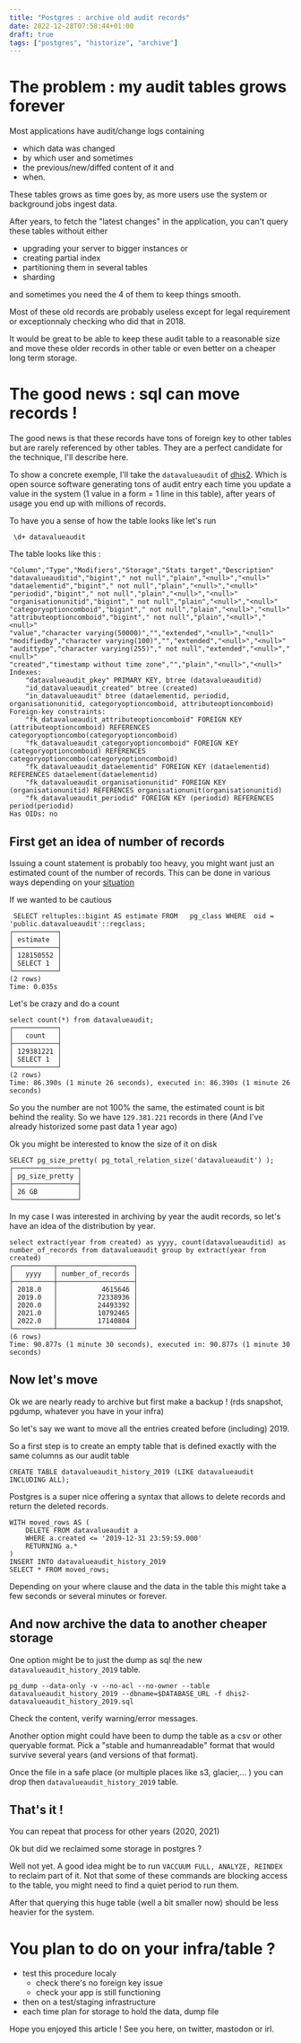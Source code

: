 ```yaml
---
title: "Postgres : archive old audit records"
date: 2022-12-28T07:58:44+01:00
draft: true
tags: ["postgres", "historize", "archive"]
---
```


# The problem : my audit tables grows forever

Most applications have audit/change logs containing

- which data was changed
- by which user and sometimes
- the previous/new/diffed content of it and
- when.

These tables grows as time goes by, as more users use the system or background jobs ingest data.

After years, to fetch the "latest changes" in the application, you can't query these tables without either

- upgrading your server to bigger instances or
- creating partial index
- partitioning them in several tables
- sharding

and sometimes you need the 4 of them to keep things smooth.

Most of these old records are probably useless except for legal requirement or exceptionnaly checking who did that in 2018.

It would be great to be able to keep these audit table to a reasonable size and move these older records in other table or even better on a cheaper long term storage.

# The good news : sql can move records !

The good news is that these records have tons of foreign key to other tables but are rarely referenced by other tables. They are a perfect candidate for the technique, I'll describe here.

To show a concrete exemple, I'll take the `datavalueaudit` of [dhis2](https://dhis2.org/). Which is open source software generating tons of audit entry each time you update a value in the system (1 value in a form = 1 line in this table), after years of usage you end up with millions of records.

To have you a sense of how the table looks like let's run

```
 \d+ datavalueaudit
```

The table looks like this :

```
"Column","Type","Modifiers","Storage","Stats target","Description"
"datavalueauditid","bigint"," not null","plain","<null>","<null>"
"dataelementid","bigint"," not null","plain","<null>","<null>"
"periodid","bigint"," not null","plain","<null>","<null>"
"organisationunitid","bigint"," not null","plain","<null>","<null>"
"categoryoptioncomboid","bigint"," not null","plain","<null>","<null>"
"attributeoptioncomboid","bigint"," not null","plain","<null>","<null>"
"value","character varying(50000)","","extended","<null>","<null>"
"modifiedby","character varying(100)","","extended","<null>","<null>"
"audittype","character varying(255)"," not null","extended","<null>","<null>"
"created","timestamp without time zone","","plain","<null>","<null>"
Indexes:
    "datavalueaudit_pkey" PRIMARY KEY, btree (datavalueauditid)
    "id_datavalueaudit_created" btree (created)
    "in_datavalueaudit" btree (dataelementid, periodid, organisationunitid, categoryoptioncomboid, attributeoptioncomboid)
Foreign-key constraints:
    "fk_datavalueaudit_attributeoptioncomboid" FOREIGN KEY (attributeoptioncomboid) REFERENCES categoryoptioncombo(categoryoptioncomboid)
    "fk_datavalueaudit_categoryoptioncomboid" FOREIGN KEY (categoryoptioncomboid) REFERENCES categoryoptioncombo(categoryoptioncomboid)
    "fk_datavalueaudit_dataelementid" FOREIGN KEY (dataelementid) REFERENCES dataelement(dataelementid)
    "fk_datavalueaudit_organisationunitid" FOREIGN KEY (organisationunitid) REFERENCES organisationunit(organisationunitid)
    "fk_datavalueaudit_periodid" FOREIGN KEY (periodid) REFERENCES period(periodid)
Has OIDs: no
```

## First get an idea of number of records

Issuing a count statement is probably too heavy, you might want just an estimated count of the number of records. This can be done in various ways depending on your [situation](https://stackoverflow.com/a/7945274/613936)

If we wanted to be cautious

```
 SELECT reltuples::bigint AS estimate FROM   pg_class WHERE  oid = 'public.datavalueaudit'::regclass;
┌───────────┐
│ estimate  │
├───────────┤
│ 128150552 │
│ SELECT 1  │
└───────────┘
(2 rows)
Time: 0.035s
```

Let's be crazy and do a count

```
select count(*) from datavalueaudit;
┌───────────┐
│   count   │
├───────────┤
│ 129381221 │
│ SELECT 1  │
└───────────┘
(2 rows)
Time: 86.390s (1 minute 26 seconds), executed in: 86.390s (1 minute 26 seconds)
```

So you the number are not 100% the same, the estimated count is bit behind the reality.
So we have `129.381.221` records in there (And I've already historized some past data 1 year ago)

Ok you might be interested to know the size of it on disk

```
SELECT pg_size_pretty( pg_total_relation_size('datavalueaudit') );
┌────────────────┐
│ pg_size_pretty │
├────────────────┤
│ 26 GB          │
└────────────────┘
```

In my case I was interested in archiving by year the audit records, so let's have an idea of the distribution by year.

```
select extract(year from created) as yyyy, count(datavalueauditid) as number_of_records from datavalueaudit group by extract(year from created)
┌──────────┬───────────────────┐
│   yyyy   │ number_of_records │
├──────────┼───────────────────┤
│ 2018.0   │           4615646 │
│ 2019.0   │          72338936 │
│ 2020.0   │          24493392 │
│ 2021.0   │          10792465 │
│ 2022.0   │          17140804 │
└──────────┴───────────────────┘
(6 rows)
Time: 90.877s (1 minute 30 seconds), executed in: 90.877s (1 minute 30 seconds)
```

## Now let's move

Ok we are nearly ready to archive but first make a backup ! (rds snapshot, pgdump, whatever you have in your infra)

So let's say we want to move all the entries created before (including) 2019.

So a first step is to create an empty table that is defined exactly with the same columns as our audit table

```
CREATE TABLE datavalueaudit_history_2019 (LIKE datavalueaudit INCLUDING ALL);
```

Postgres is a super nice offering a syntax that allows to delete records and return the deleted records.

```
WITH moved_rows AS (
    DELETE FROM datavalueaudit a
    WHERE a.created <= '2019-12-31 23:59:59.000'
    RETURNING a.*
)
INSERT INTO datavalueaudit_history_2019
SELECT * FROM moved_rows;
```

Depending on your where clause and the data in the table this might take a few seconds or several minutes or forever.

## And now archive the data to another cheaper storage

One option might be to just the dump as sql the new `datavalueaudit_history_2019` table.

```
pg_dump --data-only -v --no-acl --no-owner --table datavalueaudit_history_2019 --dbname=$DATABASE_URL -f dhis2-datavalueaudit_history_2019.sql
```

Check the content, verify warning/error messages.

Another option might could have been to dump the table as a csv or other queryable format.
Pick a "stable and humanreadable" format that would survive several years (and versions of that format).

Once the file in a safe place (or multiple places like s3, glacier,... ) you can drop then `datavalueaudit_history_2019` table.

## That's it !

You can repeat that process for other years (2020, 2021)

Ok but did we reclaimed some storage in postgres ?

Well not yet. A good idea might be to run `VACCUUM FULL, ANALYZE, REINDEX` to reclaim part of it. Not that some of these commands are blocking access to the table, you might need to find a quiet period to run them.

After that querying this huge table (well a bit smaller now) should be less heavier for the system.

# You plan to do on your infra/table ?

- test this procedure localy
  - check there's no foreign key issue
  - check your app is still functioning
- then on a test/staging infrastructure
- each time plan for storage to hold the data, dump file

Hope you enjoyed this article ! See you here, on twitter, mastodon or irl.
